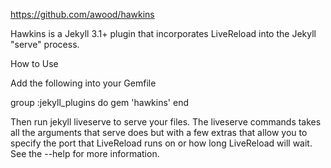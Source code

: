 

https://github.com/awood/hawkins

Hawkins is a Jekyll 3.1+ plugin that incorporates LiveReload into the Jekyll "serve" process.

How to Use

Add the following into your Gemfile

group :jekyll_plugins do
  gem 'hawkins'
end

Then run jekyll liveserve to serve your files. The liveserve commands takes all the arguments that serve does but with a few extras that allow you to specify the port that LiveReload runs on or how long LiveReload will wait. See the --help for more information.
